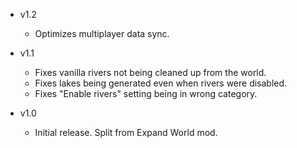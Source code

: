 - v1.2
  - Optimizes multiplayer data sync.

- v1.1
  - Fixes vanilla rivers not being cleaned up from the world.
  - Fixes lakes being generated even when rivers were disabled.
  - Fixes "Enable rivers" setting being in wrong category.

- v1.0
  - Initial release. Split from Expand World mod.
